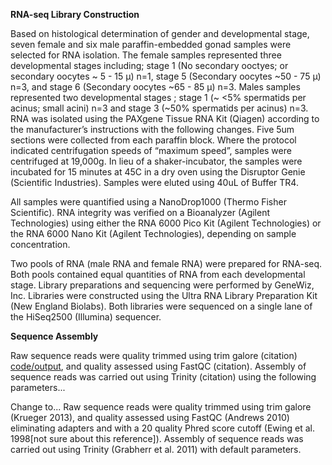**RNA-seq Library Construction**

Based on histological determination of gender and developmental stage, seven female and six male paraffin-embedded gonad samples were selected for RNA isolation. The female samples represented three developmental stages including; stage 1 (No secondary ooctyes; or secondary oocytes ~ 5 - 15 µ) n=1, stage 5 (Secondary oocytes ~50 - 75 µ) n=3, and stage 6 (Secondary oocytes ~65 - 85 µ) n=3.  Males samples represented two developmental stages ;  stage 1 (~ <5% spermatids per acinus; small acini) n=3 and stage 3 (~50% spermatids per acinus) n=3.  RNA was isolated using the PAXgene Tissue RNA Kit (Qiagen) according to the manufacturer’s instructions with the following changes. Five 5um sections were collected from each paraffin block. Where the protocol indicated centrifugation speeds of “maximum speed”, samples were centrifuged at 19,000g. In lieu of a shaker-incubator, the samples were incubated for 15 minutes at 45C in a dry oven using the Disruptor Genie (Scientific Industries). Samples were eluted using 40uL of Buffer TR4. 

All samples were quantified using a NanoDrop1000 (Thermo Fisher Scientific). RNA integrity was verified on a Bioanalyzer (Agilent Technologies) using either the RNA 6000 Pico Kit (Agilent Technologies) or the RNA 6000 Nano Kit (Agilent Technologies), depending on sample concentration.

Two pools of RNA (male RNA and female RNA) were prepared for RNA-seq. Both pools contained equal quantities of RNA from each developmental stage. Library preparations and sequencing were performed by GeneWiz, Inc. Libraries were constructed using the Ultra RNA Library Preparation Kit (New England Biolabs). Both libraries were sequenced on a single lane of the HiSeq2500 (Illumina) sequencer.

**Sequence Assembly**

Raw sequence reads were quality trimmed using trim galore (citation) [code/output](https://github.com/sr320/paper-pano-go/wiki/Quality-trim-output), and quality assessed using FastQC (citation). Assembly of sequence reads was carried out using Trinity (citation) using the following parameters...

Change to...
Raw sequence reads were quality trimmed using trim galore (Krueger 2013), and quality assessed using FastQC (Andrews 2010) eliminating adapters and with a 20 quality Phred score cutoff (Ewing et al. 1998[not sure about this reference]). Assembly of sequence reads was carried out using Trinity (Grabherr et al. 2011) with default parameters.
